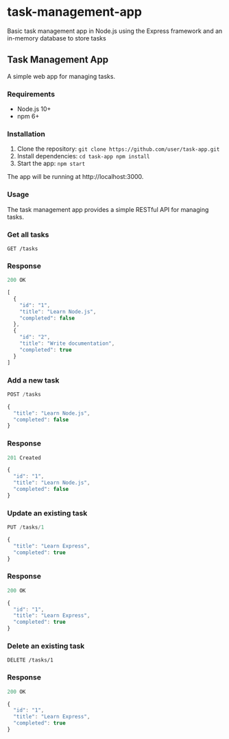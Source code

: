 # task-management-app
Basic task management app in Node.js using the Express framework and an in-memory database to store tasks

## Task Management App
A simple web app for managing tasks.

### Requirements
- Node.js 10+
- npm 6+

### Installation
1. Clone the repository:
`git clone https://github.com/user/task-app.git
`
2. Install dependencies:
`cd task-app
npm install
`
3. Start the app:
`npm start
`

The app will be running at http://localhost:3000.

### Usage
The task management app provides a simple RESTful API for managing tasks.

### Get all tasks
`GET /tasks
`
### Response
```js 
200 OK

[
  {
    "id": "1",
    "title": "Learn Node.js",
    "completed": false
  },
  {
    "id": "2",
    "title": "Write documentation",
    "completed": true
  }
]
```

### Add a new task
```js
POST /tasks

{
  "title": "Learn Node.js",
  "completed": false
}
```
### Response
```js 
201 Created

{
  "id": "1",
  "title": "Learn Node.js",
  "completed": false
}
```
### Update an existing task
```js
PUT /tasks/1

{
  "title": "Learn Express",
  "completed": true
}
```
### Response 
```js
200 OK

{
  "id": "1",
  "title": "Learn Express",
  "completed": true
}
```
### Delete an existing task
`DELETE /tasks/1
`
### Response 
```js
200 OK

{
  "id": "1",
  "title": "Learn Express",
  "completed": true
}
```

